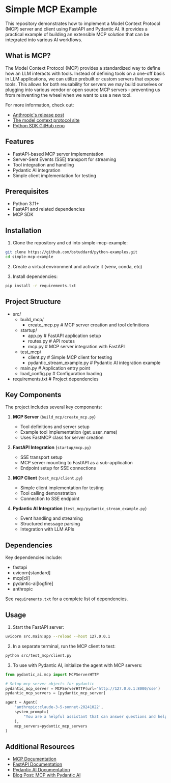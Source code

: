 # Simple MCP Example

This repository demonstrates how to implement a Model Context Protocol (MCP) server and client using FastAPI and Pydantic AI. It provides a practical example of building an extensible MCP solution that can be integrated into various AI workflows.

## What is MCP?

The Model Context Protocol (MCP) provides a standardized way to define how an LLM interacts with tools. Instead of defining tools on a one-off basis in LLM applications, we can utilize prebuilt or custom servers that expose tools. This allows for both reusability for servers we may build ourselves or plugging into various vendor or open source MCP servers - preventing us from reinventing the wheel when we want to use a new tool.

For more information, check out:
- [Anthropic's release post](https://www.anthropic.com/news/model-context-protocol)
- [The model context protocol site](https://modelcontextprotocol.io/introduction)
- [Python SDK GitHub repo](https://github.com/modelcontextprotocol/python-sdk)

## Features

- FastAPI-based MCP server implementation
- Server-Sent Events (SSE) transport for streaming
- Tool integration and handling
- Pydantic AI integration
- Simple client implementation for testing

## Prerequisites

- Python 3.11+
- FastAPI and related dependencies
- MCP SDK

## Installation

1. Clone the repository and cd into simple-mcp-example:
```bash
git clone https://github.com/bstuddard/python-examples.git
cd simple-mcp-example
```

2. Create a virtual environment and activate it (venv, conda, etc)

3. Install dependencies:
```bash
pip install -r requirements.txt
```

## Project Structure
- src/
   - build_mcp/
      - create_mcp.py # MCP server creation and tool definitions
   - startup/
      - app.py # FastAPI application setup
      - routes.py # API routes
      - mcp.py # MCP server integration with FastAPI
   - test_mcp/
      - client.py # Simple MCP client for testing
      - pydantic_stream_example.py # Pydantic AI integration example
   - main.py # Application entry point
   - load_config.py # Configuration loading
- requirements.txt # Project dependencies

## Key Components

The project includes several key components:

1. **MCP Server** (`build_mcp/create_mcp.py`)
   - Tool definitions and server setup
   - Example tool implementation (get_user_name)
   - Uses FastMCP class for server creation

2. **FastAPI Integration** (`startup/mcp.py`)
   - SSE transport setup
   - MCP server mounting to FastAPI as a sub-application
   - Endpoint setup for SSE connections

3. **MCP Client** (`test_mcp/client.py`)
   - Simple client implementation for testing
   - Tool calling demonstration
   - Connection to SSE endpoint

4. **Pydantic AI Integration** (`test_mcp/pydantic_stream_example.py`)
   - Event handling and streaming
   - Structured message parsing
   - Integration with LLM APIs

## Dependencies

Key dependencies include:
- fastapi
- uvicorn[standard]
- mcp[cli]
- pydantic-ai[logfire]
- anthropic

See `requirements.txt` for a complete list of dependencies.

## Usage

1. Start the FastAPI server:
```bash
uvicorn src.main:app --reload --host 127.0.0.1
```

2. In a separate terminal, run the MCP client to test:
```bash
python src/test_mcp/client.py
```

3. To use with Pydantic AI, initialize the agent with MCP servers:
```python
from pydantic_ai.mcp import MCPServerHTTP

# Setup mcp server objects for pydantic
pydantic_mcp_server = MCPServerHTTP(url='http://127.0.0.1:8000/sse')
pydantic_mcp_servers = [pydantic_mcp_server]

agent = Agent(  
    'anthropic:claude-3-5-sonnet-20241022',
    system_prompt=(
        "You are a helpful assistant that can answer questions and help with tasks. Greet the user by name first before answering any questions."
    ),
    mcp_servers=pydantic_mcp_servers
)
```

## Additional Resources

- [MCP Documentation](https://github.com/modelcontextprotocol/spec)
- [FastAPI Documentation](https://fastapi.tiangolo.com/)
- [Pydantic AI Documentation](https://ai.pydantic.dev/)
- [Blog Post: MCP with Pydantic AI](https://datastud.dev/posts/pydantic-ai-mcp) 